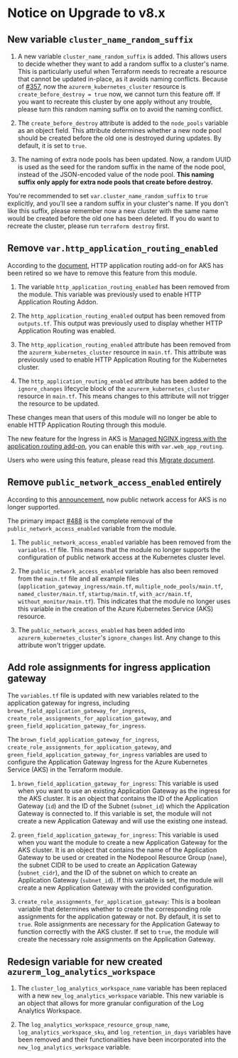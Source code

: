 # Notice on Upgrade to v8.x

## New variable `cluster_name_random_suffix`

1. A new variable `cluster_name_random_suffix` is added. This allows users to decide whether they want to add a random suffix to a cluster's name. This is particularly useful when Terraform needs to recreate a resource that cannot be updated in-place, as it avoids naming conflicts. Because of [#357](https://github.com/Azure/terraform-azurerm-aks/pull/357), now the `azurerm_kubernetes_cluster` resource is `create_before_destroy = true` now, we cannot turn this feature off. If you want to recreate this cluster by one apply without any trouble, please turn this random naming suffix on to avoid the naming conflict.

2. The `create_before_destroy` attribute is added to the `node_pools` variable as an object field. This attribute determines whether a new node pool should be created before the old one is destroyed during updates. By default, it is set to `true`.

3. The naming of extra node pools has been updated. Now, a random UUID is used as the seed for the random suffix in the name of the node pool, instead of the JSON-encoded value of the node pool. **This naming suffix only apply for extra node pools that create before destroy.**

You're recommended to set `var.cluster_name_random_suffix` to `true` explicitly, and you'll see a random suffix in your cluster's name. If you don't like this suffix, please remember now a new cluster with the same name would be created before the old one has been deleted. If you do want to recreate the cluster, please run `terraform destroy` first.

## Remove `var.http_application_routing_enabled`

According to the [document](https://learn.microsoft.com/en-us/azure/aks/http-application-routing), HTTP application routing add-on for AKS has been retired so we have to remove this feature from this module.

1. The variable `http_application_routing_enabled` has been removed from the module. This variable was previously used to enable HTTP Application Routing Addon.

2. The `http_application_routing_enabled` output has been removed from `outputs.tf`. This output was previously used to display whether HTTP Application Routing was enabled.

3. The `http_application_routing_enabled` attribute has been removed from the `azurerm_kubernetes_cluster` resource in `main.tf`. This attribute was previously used to enable HTTP Application Routing for the Kubernetes cluster.

4. The `http_application_routing_enabled` attribute has been added to the `ignore_changes` lifecycle block of the `azurerm_kubernetes_cluster` resource in `main.tf`. This means changes to this attribute will not trigger the resource to be updated.

These changes mean that users of this module will no longer be able to enable HTTP Application Routing through this module.

The new feature for the Ingress in AKS is [Managed NGINX ingress with the application routing add-on](https://learn.microsoft.com/en-us/azure/aks/app-routing?tabs=default%2Cdeploy-app-default), you can enable this with `var.web_app_routing`.

Users who were using this feature, please read this [Migrate document](https://learn.microsoft.com/en-us/azure/aks/app-routing-migration).

## Remove `public_network_access_enabled` entirely

According to this [announcement](https://github.com/Azure/AKS/issues/3690), now public network access for AKS is no longer supported.

The primary impact [#488](https://github.com/Azure/terraform-azurerm-aks/pull/488) is the complete removal of the `public_network_access_enabled` variable from the module.

1. The `public_network_access_enabled` variable has been removed from the `variables.tf` file. This means that the module no longer supports the configuration of public network access at the Kubernetes cluster level.

2. The `public_network_access_enabled` variable has also been removed from the `main.tf` file and all example files (`application_gateway_ingress/main.tf`, `multiple_node_pools/main.tf`, `named_cluster/main.tf`, `startup/main.tf`, `with_acr/main.tf`, `without_monitor/main.tf`). This indicates that the module no longer uses this variable in the creation of the Azure Kubernetes Service (AKS) resource.

3. The `public_network_access_enabled` has been added into `azurerm_kubernetes_cluster`'s `ignore_changes` list. Any change to this attribute won't trigger update.

## Add role assignments for ingress application gateway

The `variables.tf` file is updated with new variables related to the application gateway for ingress, including `brown_field_application_gateway_for_ingress`, `create_role_assignments_for_application_gateway`, and `green_field_application_gateway_for_ingress`.

The `brown_field_application_gateway_for_ingress`, `create_role_assignments_for_application_gateway`, and `green_field_application_gateway_for_ingress` variables are used to configure the Application Gateway Ingress for the Azure Kubernetes Service (AKS) in the Terraform module.

1. `brown_field_application_gateway_for_ingress`: This variable is used when you want to use an existing Application Gateway as the ingress for the AKS cluster. It is an object that contains the ID of the Application Gateway (`id`) and the ID of the Subnet (`subnet_id`) which the Application Gateway is connected to. If this variable is set, the module will not create a new Application Gateway and will use the existing one instead.

2. `green_field_application_gateway_for_ingress`: This variable is used when you want the module to create a new Application Gateway for the AKS cluster. It is an object that contains the name of the Application Gateway to be used or created in the Nodepool Resource Group (`name`), the subnet CIDR to be used to create an Application Gateway (`subnet_cidr`), and the ID of the subnet on which to create an Application Gateway (`subnet_id`). If this variable is set, the module will create a new Application Gateway with the provided configuration.

3. `create_role_assignments_for_application_gateway`: This is a boolean variable that determines whether to create the corresponding role assignments for the application gateway or not. By default, it is set to `true`. Role assignments are necessary for the Application Gateway to function correctly with the AKS cluster. If set to `true`, the module will create the necessary role assignments on the Application Gateway.

## Redesign variable for new created `azurerm_log_analytics_workspace`

1. The `cluster_log_analytics_workspace_name` variable has been replaced with a new `new_log_analytics_workspace` variable. This new variable is an object that allows for more granular configuration of the Log Analytics Workspace.

2. The `log_analytics_workspace_resource_group_name`, `log_analytics_workspace_sku`, and `log_retention_in_days` variables have been removed and their functionalities have been incorporated into the `new_log_analytics_workspace` variable.

